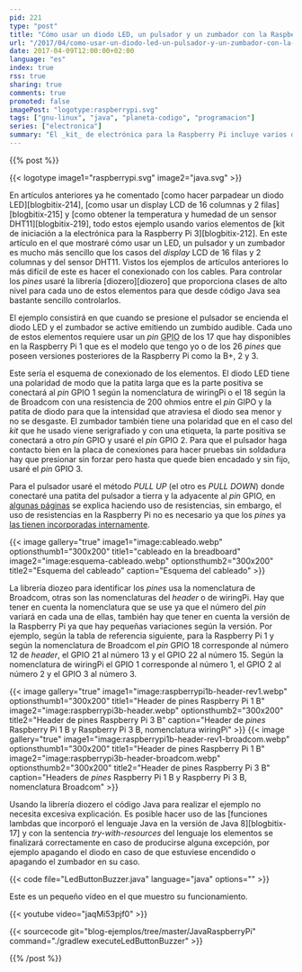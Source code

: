 ```yaml
---
pid: 221
type: "post"
title: "Cómo usar un diodo LED, un pulsador y un zumbador con la Raspberry Pi y Java"
url: "/2017/04/como-usar-un-diodo-led-un-pulsador-y-un-zumbador-con-la-raspberry-pi-y-java/"
date: 2017-04-09T12:00:00+02:00
language: "es"
index: true
rss: true
sharing: true
comments: true
promoted: false
imagePost: "logotype:raspberrypi.svg"
tags: ["gnu-linux", "java", "planeta-codigo", "programacion"]
series: ["electronica"]
summary: "El _kit_ de electrónica para la Raspberry Pi incluye varios dispositivos controlables con lo _pines_ GPIO. En el caso de este ejemplo usaré un diodo LED, un zumbador y un pulsador para crear un ejemplo en el que el diodo LED se enciendan y el zumbador emita un sonido cuando el pulsador se active."
---
```


{{% post %}}

{{< logotype image1="raspberrypi.svg" image2="java.svg" >}}

En artículos anteriores ya he comentado [como hacer parpadear un diodo LED][blogbitix-214], [como usar un display LCD de 16 columnas y 2 filas][blogbitix-215] y [como obtener la temperatura y humedad de un sensor DHT11][blogbitix-219], todo estos ejemplo usando varios elementos de [kit de iniciación a la electrónica para la Raspberry Pi 3][blogbitix-212]. En este artículo en el que mostraré cómo usar un LED, un pulsador y un zumbador es mucho más sencillo que los casos del _display_ LCD de 16 filas y 2 columnas y del sensor DHT11. Vistos los ejemplos de artículos anteriores lo más difícil de este es hacer el conexionado con los cables. Para controlar los _pines_ usaré la librería [diozero][diozero] que proporciona clases de alto nivel para cada uno de estos elementos para que desde código Java sea bastante sencillo controlarlos.

El ejemplo consistirá en que cuando se presione el pulsador se encienda el diodo LED y el zumbador se active emitiendo un zumbido audible. Cada uno de estos elementos requiere usar un _pin_ <abbr title="General Purpose Input Output">GPIO</abbr> de los 17 que hay disponibles en la Raspberry Pi 1 que es el modelo que tengo yo o de los 26 _pines_ que poseen versiones posteriores de la Raspberry Pi como la B+, 2 y 3.

Este sería el esquema de conexionado de los elementos. El diodo LED tiene una polaridad de modo que la patita larga que es la parte positiva se conectará al _pin_ GPIO 1 según la nomenclatura de wiringPi o el 18 según la de Broadcom con una resistencia de 200 ohmios entre el _pin_ GIPO y la patita de diodo para que la intensidad que atraviesa el diodo sea menor y no se desgaste. El zumbador también tiene una polaridad que en el caso del _kit_ que he usado viene serigrafiado y con una etiqueta, la parte positiva se conectará a otro _pin_ GPIO y usaré el _pin_ GPIO 2. Para que el pulsador haga contacto bien en la placa de conexiones para hacer pruebas sin soldadura hay que presionar sin forzar pero hasta que quede bien encadado y sin fijo, usaré el _pin_ GPIO 3.

Para el pulsador usaré el método _PULL UP_ (el otro es _PULL DOWN_) donde conectaré una patita del pulsador a tierra y la adyacente al _pin_ GPIO, en [algunas páginas](https://grantwinney.com/using-pullup-and-pulldown-resistors-on-the-raspberry-pi/) se explica haciendo uso de resistencias, sin embargo, el uso de resistencias en la Raspberry Pi no es necesario ya que los _pines_ ya [las tienen incorporadas internamente](https://projects.drogon.net/raspberry-pi/wiringpi/special-pin-functions/).

{{< image
    gallery="true"
    image1="image:cableado.webp" optionsthumb1="300x200" title1="cableado en la breadboard"
    image2="image:esquema-cableado.webp" optionsthumb2="300x200" title2="Esquema del cableado"
    caption="Esquema del cableado" >}}

La librería diozeo para identificar los _pines_ usa la nomenclatura de Broadcom, otras son las nomenclaturas del _header_ o de wiringPi. Hay que tener en cuenta la nomenclatura que se use ya que el número del _pin_ variará en cada una de ellas, también hay que tener en cuenta la versión de la Raspberry Pi ya que hay pequeñas variaciones según la versión. Por ejemplo, según la tabla de referencia siguiente, para la Raspberry Pi 1 y según la nomenclatura de Broadcom el _pin_ GPIO 18 corresponde al número 12 de _header_, el GPIO 21 al número 13 y el GPIO 22 al número 15. Según la nomenclatura de wiringPi el GPIO 1 corresponde al número 1, el GPIO 2 al número 2 y el GPIO 3 al número 3.

{{< image
    gallery="true"
    image1="image:raspberrypi1b-header-rev1.webp" optionsthumb1="300x200" title1="Header de pines Raspberry Pi 1 B"
    image2="image:raspberrypi3b-header.webp" optionsthumb2="300x200" title2="Header de pines Raspberry Pi 3 B"
    caption="Header de _pines_ Raspberry Pi 1 B y Raspberry Pi 3 B, nomenclatura wiringPi" >}}
{{< image
    gallery="true"
    image1="image:raspberrypi1b-header-rev1-broadcom.webp" optionsthumb1="300x200" title1="Header de pines Raspberry Pi 1 B"
    image2="image:raspberrypi3b-header-broadcom.webp" optionsthumb2="300x200" title2="Header de pines Raspberry Pi 3 B"
    caption="Headers de _pines_ Raspberry Pi 1 B y Raspberry Pi 3 B, nomenclatura Broadcom" >}}

Usando la librería diozero el código Java para realizar el ejemplo no necesita excesiva explicación. Es posible hacer uso de las [funciones lambdas que incorporó el lenguaje Java en la versión de Java 8][blogbitix-17] y con la sentencia _try-with-resources_ del lenguaje los elementos se finalizará correctamente en caso de producirse alguna excepción, por ejemplo apagando el diodo en caso de que estuviese encendido o apagando el zumbador en su caso.

{{< code file="LedButtonBuzzer.java" language="java" options="" >}}

Este es un pequeño vídeo en el que muestro su funcionamiento.


{{< youtube video="jaqMi53pjf0" >}}

{{< sourcecode git="blog-ejemplos/tree/master/JavaRaspberryPi" command="./gradlew executeLedButtonBuzzer" >}}

{{% /post %}}
